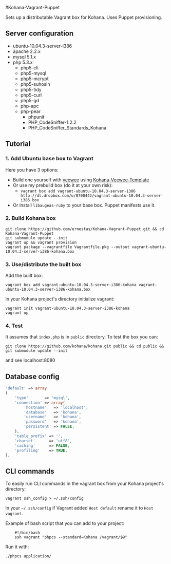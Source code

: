 #Kohana-Vagrant-Puppet

Sets up a distributable Vagrant box for Kohana. Uses Puppet provisioning.

## Server configuration

* ubuntu-10.04.3-server-i386
* apache 2.2.x
* mysql 5.1.x
* php 5.3.x
	* php5-cli
	* php5-mysql
	* php5-mcrypt
	* php5-suhosin
	* php5-tidy
	* php5-curl
	* php5-gd
	* php-apc
	* php-pear
		* phpunit
		* PHP\_CodeSniffer-1.2.2
		* PHP\_CodeSniffer\_Standards\_Kohana

## Tutorial

### 1. Add Ubuntu base box to Vagrant

Here you have 3 options:

* Build one yourself with [veewee](https://github.com/jedi4ever/veewee) using [Kohana-Veewee-Template](http://github.com/ernestas/Kohana-Veewee-Template)
* Or use my prebuild box (do it at your own risk):
    * `vagrant box add vagrant-ubuntu-10.04.3-server-i386 http://dl.dropbox.com/u/8700442/vagrant-ubuntu-10.04.3-server-i386.box`
* Or install `libaugeas-ruby` to your base box. Puppet manifests use it.

### 2. Build Kohana box

    git clone https://github.com/ernestas/Kohana-Vagrant-Puppet.git && cd Kohana-Vagrant-Puppet
    git submodule update --init
    vagrant up && vagrant provision
    vagrant package --vagrantfile Vagrantfile.pkg --output vagrant-ubuntu-10.04.3-server-i386-kohana.box

### 3. Use/distribute the built box

Add the built box:

    vagrant box add vagrant-ubuntu-10.04.3-server-i386-kohana vagrant-ubuntu-10.04.3-server-i386-kohana.box

In your Kohana project's directory initialize vagrant:

    vagrant init vagrant-ubuntu-10.04.3-server-i386-kohana
    vagrant up

### 4. Test

It assumes that `index.php` is in `public` directory. To test the box you can:

	git clone https://github.com/kohana/kohana.git public && cd public && git submodule update --init

and see localhost:8080

## Database config

```php
'default' => array
(
	'type'       => 'mysql',
	'connection' => array(
		'hostname'   => 'localhost',
		'database'   => 'kohana',
		'username'   => 'kohana',
		'password'   => 'kohana',
		'persistent' => FALSE,
	),
	'table_prefix' => '',
	'charset'      => 'utf8',
	'caching'      => FALSE,
	'profiling'    => TRUE,
),
```

## CLI commands

To easily run CLI commands in the vagrant box from your Kohana project's directory:

	vagrant ssh_config > ~/.ssh/config

In your `~/.ssh/config` if Vagrant added `Host default` rename it to `Host vagrant`.

Example of bash script that you can add to your project:

```shell
	#!/bin/bash
	ssh vagrant "phpcs --standard=Kohana /vagrant/$@"
```

Run it with:

	./phpcs application/
